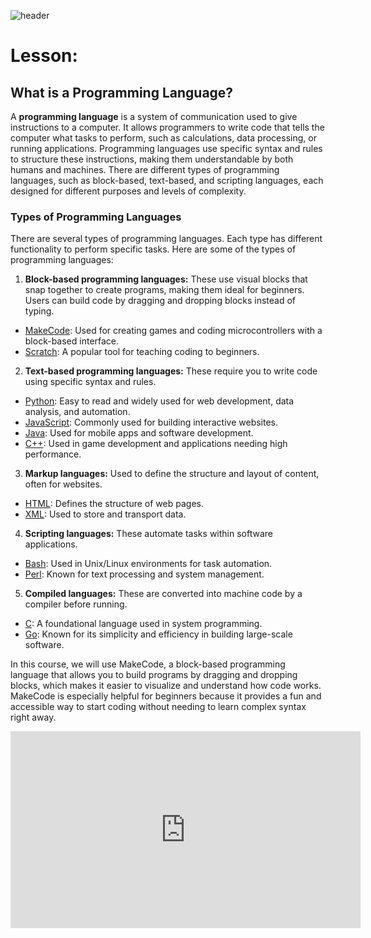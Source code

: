 ![header](assets/header.png)

# Lesson: 

## What is a Programming Language?

A **programming language** is a system of communication used to give instructions to a computer. It allows programmers to write code that tells the computer what tasks to perform, such as calculations, data processing, or running applications. Programming languages use specific syntax and rules to structure these instructions, making them understandable by both humans and machines. There are different types of programming languages, such as block-based, text-based, and scripting languages, each designed for different purposes and levels of complexity.

### Types of Programming Languages

There are several types of programming languages. Each type has different functionality to perform specific tasks. Here are some of the types of programming languages:

1. **Block-based programming languages:**
These use visual blocks that snap together to create programs, making them ideal for beginners. Users can build code by dragging and dropping blocks instead of typing.
- <u>MakeCode</u>: Used for creating games and coding microcontrollers with a block-based interface.
- <u>Scratch</u>: A popular tool for teaching coding to beginners.
2. **Text-based programming languages:**
These require you to write code using specific syntax and rules.
- <u>Python</u>: Easy to read and widely used for web development, data analysis, and automation.
- <u>JavaScript</u>: Commonly used for building interactive websites.
- <u>Java</u>: Used for mobile apps and software development.
- <u>C++</u>: Used in game development and applications needing high performance.
3. **Markup languages:**
Used to define the structure and layout of content, often for websites.
- <u>HTML</u>: Defines the structure of web pages.
- <u>XML</u>: Used to store and transport data.
4. **Scripting languages:**
These automate tasks within software applications.
- <u>Bash</u>: Used in Unix/Linux environments for task automation.
- <u>Perl</u>: Known for text processing and system management.
5. **Compiled languages:**
These are converted into machine code by a compiler before running.
- <u>C</u>: A foundational language used in system programming.
- <u>Go</u>: Known for its simplicity and efficiency in building large-scale software.

In this course, we will use MakeCode, a block-based programming language that allows you to build programs by dragging and dropping blocks, which makes it easier to visualize and understand how code works. MakeCode is especially helpful for beginners because it provides a fun and accessible way to start coding without needing to learn complex syntax right away.

<iframe width="560" height="315" src="https://www.youtube.com/embed/_Mwc1gc77dc?si=BAsyHbUHD3dtK7xL" title="YouTube video player" frameborder="0" allow="accelerometer; autoplay; clipboard-write; encrypted-media; gyroscope; picture-in-picture; web-share" referrerpolicy="strict-origin-when-cross-origin" allowfullscreen></iframe>